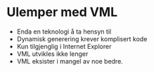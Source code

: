 # Ulemper med VML #

* Enda en teknologi å ta hensyn til
* Dynamisk generering krever komplisert kode
* Kun tilgjenglig i Internet Explorer
* VML utvikles ikke lenger
* VML eksister i mangel av noe bedre.

